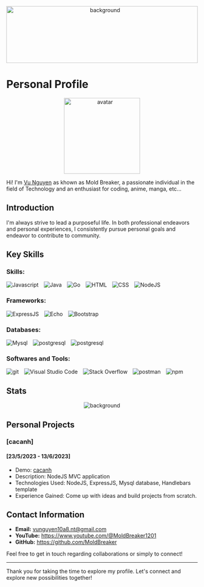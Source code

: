 <p align="center">
  <img src="https://camo.githubusercontent.com/c7349616e6995fa3b26b1a0218895bf12f1c99eef377122dd7a91b2e71dc144c/68747470733a2f2f6861636b65726e6f6f6e2e636f6d2f696d616765732f66327078333666792e676966" width="100%" height="150px" alt="background"/>
</p>

# Personal Profile

<p align="center">
  <img src="https://avatars.githubusercontent.com/u/103253571?v=4" width="200px" alt="avatar"/>
</p>

Hi! I'm [Vu Nguyen](https://github.com/MoldBreaker) as khown as Mold Breaker, a passionate individual in the field of Technology and an enthusiast for coding, anime, manga, etc... 

## Introduction

I'm always strive to lead a purposeful life. In both professional endeavors and personal experiences, I consistently pursue personal goals and endeavor to contribute to community.

## Key Skills
### Skills:
![Javascript](https://img.shields.io/badge/javascript-black?style=for-the-badge&logo=javascript)&emsp;![Java](https://img.shields.io/badge/Java-ED8B00?style=for-the-badge&logo=openjdk&logoColor=white)&emsp;![Go](https://img.shields.io/badge/Go-blue?style=for-the-badge&logo=go&logoColor=white)&emsp;![HTML](https://img.shields.io/badge/html-red?style=for-the-badge&logo=html5&logoColor=white)&emsp;![CSS](https://img.shields.io/badge/CSS-ocean?style=for-the-badge&logo=css3&logoColor=white)&emsp;![NodeJS](https://img.shields.io/badge/node.js-brightgreen?style=for-the-badge&logo=nodedotjs&logoColor=white)
### Frameworks:
![ExpressJS](https://img.shields.io/badge/expresss-brown?style=for-the-badge&logo=express&logoColor=white)&emsp;![Echo](https://img.shields.io/badge/Echo-blue?style=for-the-badge&logo=go&logoColor=white)&emsp;![Bootstrap](https://img.shields.io/badge/bootstrap-purple?style=for-the-badge&logo=bootstrap&logoColor=white)
### Databases:
![Mysql](https://img.shields.io/badge/mysql-yellow?style=for-the-badge&logo=mysql&logoColor=black)&emsp;![postgresql](https://img.shields.io/badge/postgresql-purple?style=for-the-badge&logo=postgresql&logoColor=white)&emsp;![postgresql](https://img.shields.io/badge/MongoDB-%234ea94b.svg?style=for-the-badge&logo=mongodb&logoColor=white)
### Softwares and Tools:
![git](https://img.shields.io/badge/Git-F05032?style=for-the-badge&logo=git&logoColor=white)&emsp;![Visual Studio Code](https://img.shields.io/badge/Visual_Studio_Code-0078D4?style=for-the-badge&logo=visual%20studio%20code&logoColor=white)&emsp;![Stack Overflow](https://img.shields.io/badge/Stack_Overflow-FE7A16?style=for-the-badge&logo=stack-overflow&logoColor=white)&emsp;![postman](https://img.shields.io/badge/Postman-FF6C37?style=for-the-badge&logo=Postman&logoColor=white)&emsp;![npm](https://img.shields.io/badge/NPM-%23000000.svg?style=for-the-badge&logo=npm&logoColor=white)

## Stats
<p align="center">
  <img src="https://github-readme-stats.vercel.app/api?username=MoldBreaker&show_icons=true&theme=dark#gh-dark-mode-only" alt="background"/>
</p>

## Personal Projects

### [cacanh]
#### [23/5/2023 - 13/6/2023]
- Demo:  [cacanh](https://cacanh.onrender.com/)
- Description: NodeJS MVC application
- Technologies Used: NodeJS, ExpressJS,  Mysql database, Handlebars template
- Experience Gained: Come up with ideas and build projects from scratch.

## Contact Information

- **Email:** vunguyen10a8.nt@gmail.com
- **YouTube:** https://www.youtube.com/@MoldBreaker1201
- **GitHub:** https://github.com/MoldBreaker

Feel free to get in touch regarding collaborations or simply to connect!

---

Thank you for taking the time to explore my profile. Let's connect and explore new possibilities together!
